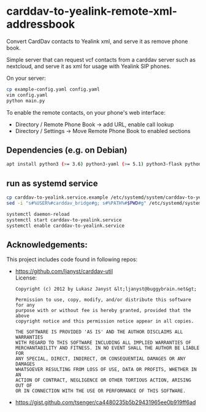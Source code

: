 # carddav-to-yealink-remote-xml-addressbook

Convert CardDav contacts to Yealink xml, and serve it as remove phone book.

Simple server that can request vcf contacts from a carddav server such as nextcloud,
and serve it as xml for usage with Yealink SIP phones.


On your server:

```bash
cp example-config.yaml config.yaml
vim config.yaml
python main.py
```

To enable the remote contacts, on your phone's web interface:
- Directory / Remote Phone Book -> add URL, enable call lookup
- Directory / Settings -> Move Remote Phone Book to enabled sections

## Dependencies (e.g. on Debian)
```bash
apt install python3 (>= 3.6) python3-yaml (>= 5.1) python3-flask python3-waitress python3-lxml python3-vobject python3-requests
```

## run as systemd service
```bash
cp carddav-to-yealink.service.example /etc/systemd/system/carddav-to-yealink.service
sed -i "s#%USER%#carddav_bridge#g; s#%PATH%#$PWD#g" /etc/systemd/system/carddav-to-yealink.service # change user and path to your needs

systemctl daemon-reload
systemctl start carddav-to-yealink.service
systemctl enable carddav-to-yealink.service
```

## Acknowledgements:

This project includes code found in following repos:

- https://github.com/ljanyst/carddav-util  
    License:
    ```
    Copyright (c) 2012 by Lukasz Janyst &lt;ljanyst@buggybrain.net&gt;

    Permission to use, copy, modify, and/or distribute this software for any
    purpose with or without fee is hereby granted, provided that the above
    copyright notice and this permission notice appear in all copies.

    THE SOFTWARE IS PROVIDED 'AS IS' AND THE AUTHOR DISCLAIMS ALL WARRANTIES
    WITH REGARD TO THIS SOFTWARE INCLUDING ALL IMPLIED WARRANTIES OF
    MERCHANTABILITY AND FITNESS. IN NO EVENT SHALL THE AUTHOR BE LIABLE FOR
    ANY SPECIAL, DIRECT, INDIRECT, OR CONSEQUENTIAL DAMAGES OR ANY DAMAGES
    WHATSOEVER RESULTING FROM LOSS OF USE, DATA OR PROFITS, WHETHER IN AN
    ACTION OF CONTRACT, NEGLIGENCE OR OTHER TORTIOUS ACTION, ARISING OUT OF
    OR IN CONNECTION WITH THE USE OR PERFORMANCE OF THIS SOFTWARE.
    ```
- https://gist.github.com/tsenger/ca4480235b5b29431965ee0b919ff6ad

